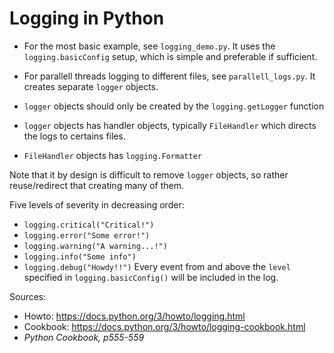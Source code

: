 # Logging in Python

* For the most basic example, see `logging_demo.py`. It uses the `logging.basicConfig` setup, which is simple and preferable if sufficient.
* For parallell threads logging to different files, see `parallell_logs.py`. It creates separate `logger` objects.

* `logger` objects should only be created by the `logging.getLogger` function
* `logger` objects has handler objects, typically `FileHandler` which directs the logs to certains files.
* `FileHandler` objects has `logging.Formatter`

Note that it by design is difficult to remove `logger` objects, so rather reuse/redirect that creating many of them.

Five levels of severity in decreasing order:
* `logging.critical("Critical!")`
* `logging.error("Some error!")`
* `logging.warning("A warning...!")`
* `logging.info("Some info")`
* `logging.debug("Howdy!!")`
Every event from and above the `level` specified in `logging.basicConfig()` will be included in the log.

Sources:
* Howto: https://docs.python.org/3/howto/logging.html
* Cookbook: https://docs.python.org/3/howto/logging-cookbook.html
* *Python Cookbook, p555-559*
